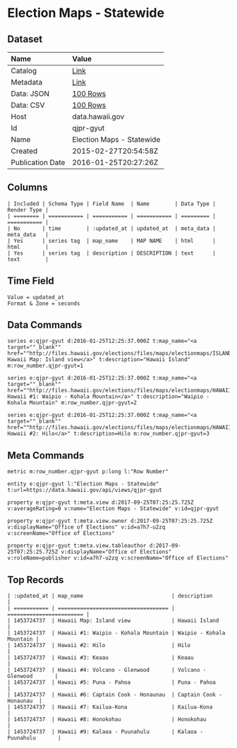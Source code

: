 # Election Maps - Statewide

## Dataset

| Name | Value |
| :--- | :---- |
| Catalog | [Link](https://catalog.data.gov/dataset/election-maps-statewide) |
| Metadata | [Link](https://data.hawaii.gov/api/views/qjpr-gyut) |
| Data: JSON | [100 Rows](https://data.hawaii.gov/api/views/qjpr-gyut/rows.json?max_rows=100) |
| Data: CSV | [100 Rows](https://data.hawaii.gov/api/views/qjpr-gyut/rows.csv?max_rows=100) |
| Host | data.hawaii.gov |
| Id | qjpr-gyut |
| Name | Election Maps - Statewide |
| Created | 2015-02-27T20:54:58Z |
| Publication Date | 2016-01-25T20:27:26Z |

## Columns

```ls
| Included | Schema Type | Field Name  | Name        | Data Type | Render Type |
| ======== | =========== | =========== | =========== | ========= | =========== |
| No       | time        | :updated_at | updated_at  | meta_data | meta_data   |
| Yes      | series tag  | map_name    | MAP NAME    | html      | html        |
| Yes      | series tag  | description | DESCRIPTION | text      | text        |
```

## Time Field

```ls
Value = updated_at
Format & Zone = seconds
```

## Data Commands

```ls
series e:qjpr-gyut d:2016-01-25T12:25:37.000Z t:map_name="<a target=""_blank"" href=""http://files.hawaii.gov/elections/files/maps/electionmaps/ISLAND_OF_HAWAII.pdf""> Hawaii Map: Island view</a>" t:description="Hawaii Island" m:row_number.qjpr-gyut=1

series e:qjpr-gyut d:2016-01-25T12:25:37.000Z t:map_name="<a target=""_blank"" href=""http://files.hawaii.gov/elections/files/maps/electionmaps/HAWAII1.pdf""> Hawaii #1: Waipio - Kohala Mountain</a>" t:description="Waipio - Kohala Mountain" m:row_number.qjpr-gyut=2

series e:qjpr-gyut d:2016-01-25T12:25:37.000Z t:map_name="<a target=""_blank"" href=""http://files.hawaii.gov/elections/files/maps/electionmaps/HAWAII2.pdf""> Hawaii #2: Hilo</a>" t:description=Hilo m:row_number.qjpr-gyut=3
```

## Meta Commands

```ls
metric m:row_number.qjpr-gyut p:long l:"Row Number"

entity e:qjpr-gyut l:"Election Maps - Statewide" t:url=https://data.hawaii.gov/api/views/qjpr-gyut

property e:qjpr-gyut t:meta.view d:2017-09-25T07:25:25.725Z v:averageRating=0 v:name="Election Maps - Statewide" v:id=qjpr-gyut

property e:qjpr-gyut t:meta.view.owner d:2017-09-25T07:25:25.725Z v:displayName="Office of Elections" v:id=a7h7-u2zq v:screenName="Office of Elections"

property e:qjpr-gyut t:meta.view.tableauthor d:2017-09-25T07:25:25.725Z v:displayName="Office of Elections" v:roleName=publisher v:id=a7h7-u2zq v:screenName="Office of Elections"
```

## Top Records

```ls
| :updated_at | map_name                            | description              | 
| =========== | =================================== | ======================== | 
| 1453724737  | Hawaii Map: Island view             | Hawaii Island            | 
| 1453724737  | Hawaii #1: Waipio - Kohala Mountain | Waipio - Kohala Mountain | 
| 1453724737  | Hawaii #2: Hilo                     | Hilo                     | 
| 1453724737  | Hawaii #3: Keaau                    | Keaau                    | 
| 1453724737  | Hawaii #4: Volcano - Glenwood       | Volcano - Glenwood       | 
| 1453724737  | Hawaii #5: Puna - Pahoa             | Puna - Pahoa             | 
| 1453724737  | Hawaii #6: Captain Cook - Honaunau  | Captain Cook - Honaunau  | 
| 1453724737  | Hawaii #7: Kailua-Kona              | Kailua-Kona              | 
| 1453724737  | Hawaii #8: Honokohau                | Honokohau                | 
| 1453724737  | Hawaii #9: Kalaoa - Puunahulu       | Kalaoa - Puunahulu       | 
```